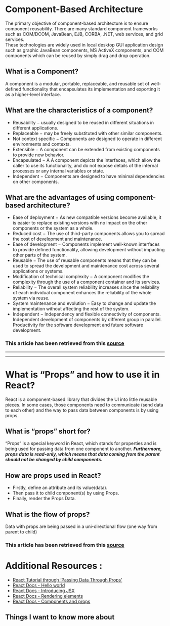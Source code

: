 # Component-Based Architecture

  The primary objective of component-based architecture is to ensure component reusability. There are many standard component frameworks such as COM/DCOM, JavaBean, EJB, CORBA, .NET, web services, and grid services.<br> These technologies are widely used in local desktop GUI application design such as graphic JavaBean components, MS ActiveX components, and COM components which can be reused by simply drag and drop operation.

## What is a Component?
A component is a modular, portable, replaceable, and reusable set of well-defined functionality that encapsulates its implementation and exporting it as a higher-level interface.

## What are the characteristics of a component?
- Reusability −  usually designed to be reused in different situations in different applications.
- Replaceable −  may be freely substituted with other similar components.
- Not context specific − Components are designed to operate in different environments and contexts.
- Extensible − A component can be extended from existing components to provide new behavior.
- Encapsulated − A A component depicts the interfaces, which allow the caller to use its functionality, and do not expose details of the internal processes or any internal variables or state.
- Independent − Components are designed to have minimal dependencies on other components.

## What are the advantages of using component-based architecture?
- Ease of deployment − As new compatible versions become available, it is easier to replace existing versions with no impact on the other components or the system as a whole.
- Reduced cost − The use of third-party components allows you to spread the cost of development and maintenance.
- Ease of development − Components implement well-known interfaces to provide defined functionality, allowing development without impacting other parts of the system.
- Reusable − The use of reusable components means that they can be used to spread the development and maintenance cost across several applications or systems.
- Modification of technical complexity − A component modifies the complexity through the use of a component container and its services.
- Reliability − The overall system reliability increases since the reliability of each individual component enhances the reliability of the whole system via reuse.
- System maintenance and evolution − Easy to change and update the implementation without affecting the rest of the system.
- Independent − Independency and flexible connectivity of components. Independent development of components by different group in parallel. Productivity for the software development and future software development.

### This article has been retrieved from this [source](https://www.tutorialspoint.com/software_architecture_design/component_based_architecture.htm#)
---
---
# What is “Props” and how to use it in React?
React is a component-based library that divides the UI into little reusable pieces. In some cases, those components need to communicate (send data to each other) and the way to pass data between components is by using props.
## What is “props” short for?
“Props” is a special keyword in React, which stands for properties and is being used for passing data from one component to another.
***Furthermore, props data is read-only, which means that data coming from the parent should not be changed by child components.***
## How are props used in React?
- Firstly, define an attribute and its value(data).
- Then pass it to child component(s) by using Props.
- Finally, render the Props Data.
## What is the flow of props?
Data with props are being passed in a uni-directional flow (one way from parent to child)


### This article has been retrieved from this [source]([https://www.tutorialspoint.com/software_architecture_design/component_based_architecture.htm#](https://itnext.io/what-is-props-and-how-to-use-it-in-react-da307f500da0))

# Additional Resources :
- [React Tutorial through ‘Passing Data Through Props’](https://reactjs.org/tutorial/tutorial.html)
- [React Docs - Hello world](https://reactjs.org/docs/hello-world.html)
- [React Docs - Introducing JSX](https://reactjs.org/docs/introducing-jsx.html)
- [React Docs - Rendering elements](https://reactjs.org/docs/rendering-elements.html)
- [React Docs - Components and props](https://reactjs.org/docs/components-and-props.html)


## Things I want to know more about 
